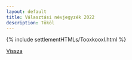 ```yaml
---
layout: default
title: Választási névjegyzék 2022
description: Tököl
---
```


{% include settlementHTMLs/Tooxkooxl.html %}

[Vissza](../)